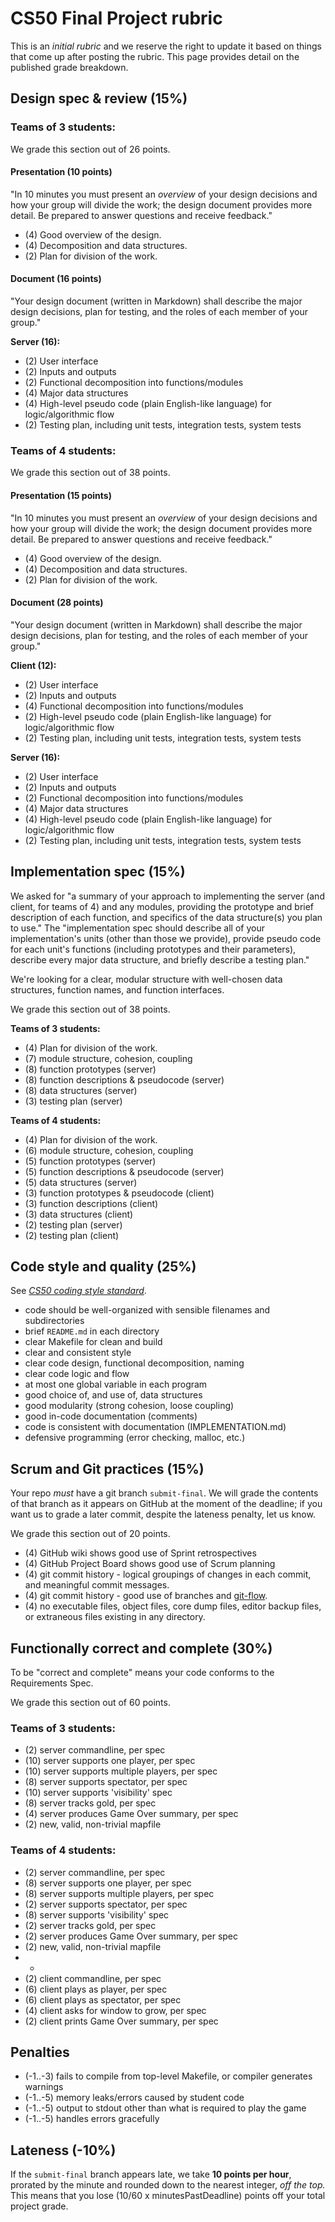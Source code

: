 # CS50 Final Project rubric

This is an *initial rubric* and we reserve the right to update it based on things that come up after posting the rubric.
This page provides detail on the published grade breakdown.

## Design spec & review (15%)

### Teams of 3 students:

We grade this section out of 26 points.

#### Presentation (10 points)

"In 10 minutes you must present an *overview* of your design decisions and how your group will divide the work; the design document provides more detail. Be prepared to answer questions and receive feedback."

* (4) Good overview of the design.
* (4) Decomposition and data structures.
* (2) Plan for division of the work.

#### Document (16 points)

"Your design document (written in Markdown) shall describe the major design decisions, plan for testing, and the roles of each member of your group."

**Server (16):**

* (2) User interface
* (2) Inputs and outputs
* (2) Functional decomposition into functions/modules
* (4) Major data structures
* (4) High-level pseudo code (plain English-like language) for logic/algorithmic flow
* (2) Testing plan, including unit tests, integration tests, system tests

### Teams of 4 students:

We grade this section out of 38 points.

#### Presentation (15 points)

"In 10 minutes you must present an *overview* of your design decisions and how your group will divide the work; the design document provides more detail. Be prepared to answer questions and receive feedback."

* (4) Good overview of the design.
* (4) Decomposition and data structures.
* (2) Plan for division of the work.

#### Document (28 points)

"Your design document (written in Markdown) shall describe the major design decisions, plan for testing, and the roles of each member of your group."

**Client (12):**

* (2) User interface
* (2) Inputs and outputs
* (4) Functional decomposition into functions/modules
* (2) High-level pseudo code (plain English-like language) for logic/algorithmic flow
* (2) Testing plan, including unit tests, integration tests, system tests

**Server (16):**

* (2) User interface
* (2) Inputs and outputs
* (2) Functional decomposition into functions/modules
* (4) Major data structures
* (4) High-level pseudo code (plain English-like language) for logic/algorithmic flow
* (2) Testing plan, including unit tests, integration tests, system tests

## Implementation spec (15%)

We asked for "a summary of your approach to implementing the server (and client, for teams of 4) and any modules, providing the prototype and brief description of each function, and specifics of the data structure(s) you plan to use."
The "implementation spec should describe all of your implementation's units (other than those we provide), provide pseudo code for each unit's functions (including prototypes and their parameters), describe every major data structure, and briefly describe a testing plan."

We're looking for a clear, modular structure with well-chosen data structures, function names, and function interfaces.

We grade this section out of 38 points.

**Teams of 3 students:**

* (4) Plan for division of the work.
* (7) module structure, cohesion, coupling
* (8) function prototypes (server)
* (8) function descriptions & pseudocode (server)
* (8) data structures (server)
* (3) testing plan (server)

**Teams of 4 students:**

* (4) Plan for division of the work.
* (6) module structure, cohesion, coupling
* (5) function prototypes (server)
* (5) function descriptions & pseudocode (server)
* (5) data structures (server)
* (3) function prototypes & pseudocode (client)
* (3) function descriptions (client)
* (3) data structures (client)
* (2) testing plan (server)
* (2) testing plan (client)

## Code style and quality (25%)

See *[CS50 coding style standard]({{logistics}}/style.md)*.

* code should be well-organized with sensible filenames and subdirectories
* brief `README.md` in each directory
* clear Makefile for clean and build
* clear and consistent style
* clear code design, functional decomposition, naming
* clear code logic and flow
* at most one global variable in each program
* good choice of, and use of, data structures
* good modularity (strong cohesion, loose coupling)
* good in-code documentation (comments)
* code is consistent with documentation (IMPLEMENTATION.md)
* defensive programming (error checking, malloc, etc.)

<!--
## Final presentation (15%)

We grade this section out of 15 points.

* (2) organized and efficient
* (2) all members have meaningful speaking role
* (2) identify known limitations of implementation
* (1) show a new, nontrivial map
* (8) game runs smoothly, demonstrating that the core requirements work:
	* spectator mode
	* multiple players
	* visibility - "known" and "sees"
	* gold collection
	* game over
-->

## Scrum and Git practices (15%)

Your repo *must* have a git branch `submit-final`.
We will grade the contents of that branch as it appears on GitHub at the moment of the deadline; if you want us to grade a later commit, despite the lateness penalty, let us know.

We grade this section out of 20 points.

* (4) GitHub wiki shows good use of Sprint retrospectives
* (4) GitHub Project Board shows good use of Scrum planning
* (4) git commit history - logical groupings of changes in each commit, and meaningful commit messages.
* (4) git commit history - good use of branches and [git-flow]({{unit}}/git-flow.md).
* (4) no executable files, object files, core dump files, editor backup files, or extraneous files existing in any directory.

## Functionally correct and complete (30%)

To be "correct and complete" means your code conforms to the Requirements Spec.

We grade this section out of 60 points.

### Teams of 3 students:

* (2) server commandline, per spec
* (10) server supports one player, per spec
* (10) server supports multiple players, per spec
* (8) server supports spectator, per spec
* (10) server supports 'visibility' spec
* (8) server tracks gold, per spec
* (4) server produces Game Over summary, per spec
* (2) new, valid, non-trivial mapfile

### Teams of 4 students:

* (2) server commandline, per spec
* (8) server supports one player, per spec
* (8) server supports multiple players, per spec
* (2) server supports spectator, per spec
* (8) server supports 'visibility' spec
* (2) server tracks gold, per spec
* (2) server produces Game Over summary, per spec
* (2) new, valid, non-trivial mapfile
* -
* (2) client commandline, per spec
* (6) client plays as player, per spec
* (6) client plays as spectator, per spec
* (4) client asks for window to grow, per spec
* (2) client prints Game Over summary, per spec

## Penalties

* (-1..-3) fails to compile from top-level Makefile, or compiler generates warnings
* (-1..-5) memory leaks/errors caused by student code
* (-1..-5) output to stdout other than what is required to play the game
* (-1..-5) handles errors gracefully

## Lateness (-10%)

If the `submit-final` branch appears late, we take
**10 points per hour**, prorated by the minute and rounded down to the nearest integer, *off the top.*
This means that you lose (10/60 x minutesPastDeadline) points off your total project grade.
